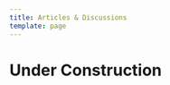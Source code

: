 ```yaml
---
title: Articles & Discussions
template: page
---
```


# Under Construction

<!--
# Articles & Discussions

Thoughts, insights, and lessons learned from engineering projects. Each discussion connects to real work and experiences from my portfolio.

## Project Discussions

*Coming soon - in-depth discussions about specific projects and their broader implications*

### Academic & Research
- **Building a Makerspace from Scratch** - [RPL Lab](/projects/rpl/) founding story and lessons on community building
- **When Prototypes Become Products** - [Flopper the Frog](/projects/flopperthefrog/) journey from class project to market-ready toy

### Professional Engineering
- **Sensor Design for Harsh Environments** - Insights from [Automotive Sensor Development](/projects/ols/) at Sensata
- **High-Speed Testing Equipment** - Engineering challenges in [Cycler Development](/projects/cycler/)

### Startup Experience
- **Underground IoT: When Physics Fights You** - [Subterranean Device](/projects/iot/) communication challenges
- **From Patent to Product** - [The 'Box'](/projects/device/) development and IP strategy at Biobot

### Personal Projects
- **Rapid Response Engineering** - [COVID Shield](/projects/covidshield/) design and manufacturing at scale
- **High-Voltage Mystery Solving** - [Tesla Project](/projects/tesla/) investigation methodology
- **Building vs Buying: The E-Bike Decision** - [Stealthy Electric Bike](/projects/ebike/) custom build rationale

## Broader Topics

### Engineering Philosophy
- **The Value of Constraints** - How limitations drive better design
- **Failure as a Feature** - Learning from project setbacks and iterations
- **Academic vs Industry Engineering** - Different approaches to problem-solving

### Technical Insights
- **Prototyping at Different Scales** - From Cornell lab to manufacturing thousands
- **Cross-Disciplinary Collaboration** - Working with biologists, software engineers, and business teams
- **International Engineering Perspectives** - How global experience shapes approach

---

*Discussions are added as projects develop and insights emerge. Each post includes links to related portfolio projects and technical details.*
-->